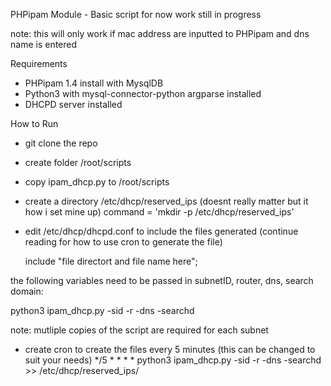 PHPipam Module - Basic script for now work still in progress

note: this will only work if mac address are inputted to PHPipam and dns name is entered

Requirements

 - PHPipam 1.4 install with MysqlDB
 - Python3 with mysql-connector-python argparse installed
 - DHCPD server installed

How to Run

- git clone the repo

- create folder /root/scripts

- copy ipam_dhcp.py to /root/scripts

- create a directory /etc/dhcp/reserved_ips (doesnt really matter but it how i set mine up)
command = 'mkdir -p /etc/dhcp/reserved_ips'

- edit /etc/dhcp/dhcpd.conf to include the files generated (continue reading for how to use cron to generate the file)
  
  include "file directort and file name here";

the following variables need to be passed in subnetID, router, dns, search domain:

python3 ipam_dhcp.py -sid <subnetD> -r <router IP> -dns <dns server can be mutliple use comma> -searchd <search domain name>
  note: mutliple copies of the script are required for each subnet

- create cron to create the files every 5 minutes (this can be changed to suit your needs)
 */5 * * * *  python3 ipam_dhcp.py -sid <subnetD> -r <router IP> -dns <dns server can be mutliple use comma> -searchd <search domain name> >> /etc/dhcp/reserved_ips/<name of file in dhcp.conf>


